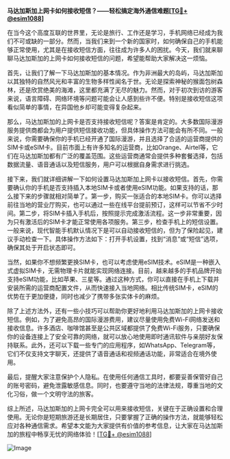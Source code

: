 **马达加斯加上网卡如何接收短信？——轻松搞定海外通信难题[[TG💪+ @esim1088](https://t.me/s/esim1088)]**

在当今这个高度互联的世界里，无论是旅行、工作还是学习，手机网络已经成为我们不可或缺的一部分。然而，当我们来到一个新的国家时，如何确保自己的手机能够正常使用，尤其是在接收短信方面，往往成为许多人的困扰。今天，我们就来聊聊马达加斯加的上网卡如何接收短信的问题，希望能帮助大家解决这一烦恼。

首先，让我们了解一下马达加斯加的基本情况。作为非洲最大的岛屿，马达加斯加以其独特的自然风光和丰富的生物多样性闻名于世。无论是探索神秘的猴面包树森林，还是欣赏绝美的海滩，这里都充满了无尽的魅力。然而，对于初次到访的游客来说，语言障碍、网络环境等问题可能会让人感到些许不便。特别是接收短信这项看似简单的事情，在异国他乡却可能变得复杂起来。

那么，马达加斯加的上网卡是否支持接收短信呢？答案是肯定的。大多数国际漫游服务提供商都会为用户提供短信接收功能，但具体操作方法可能会有所不同。一般来说，你需要确保你的手机已经开通了国际漫游，并且选择了合适的运营商提供的SIM卡或eSIM卡。目前市面上有许多知名的运营商，比如Orange、Airtel等，它们在马达加斯加都有广泛的覆盖范围。这些运营商通常会提供多种套餐选择，包括数据流量、语音通话以及短信服务，用户可以根据自身需求进行挑选。

接下来，我们就详细讲解一下如何设置马达加斯加上网卡以接收短信。首先，你需要确认你的手机是否支持插入本地SIM卡或者使用eSIM功能。如果支持的话，那么接下来的步骤就相对简单了。第一步，购买一张适合的本地SIM卡。你可以选择前往当地的营业厅购买，也可以通过一些在线平台提前预订，这样可以节省不少时间。第二步，将SIM卡插入手机后，按照提示完成激活流程。这一步非常重要，因为只有激活后的SIM卡才能正常使用各项服务。第三步，检查手机上的短信设置。一般来说，现代智能手机默认情况下是可以自动接收短信的，但为了保险起见，建议手动检查一下。具体操作方法如下：打开手机设置，找到“消息”或“短信”选项，确保其处于开启状态即可。

当然，如果你不想频繁更换SIM卡，也可以考虑使用eSIM技术。eSIM是一种嵌入式虚拟SIM卡，无需物理卡片就能实现网络连接。目前，越来越多的手机品牌开始支持eSIM功能，比如苹果、三星等。通过这种方式，你可以直接在手机上下载并安装所需的运营商配置文件，从而快速接入当地网络。相比传统SIM卡，eSIM的优势在于更加便捷，同时也减少了携带多张实体卡的麻烦。

除了上述方法外，还有一些小技巧可以帮助你更好地利用马达加斯加的上网卡接收短信。例如，为了避免高昂的国际漫游费用，建议尽量使用免费Wi-Fi网络发送和接收信息。许多酒店、咖啡馆甚至是公共区域都提供了免费Wi-Fi服务，只要确保你的设备连接上了安全可靠的网络，就可以放心地使用即时通讯软件与亲朋好友保持联系。此外，还可以下载一些专门的应用程序，如WhatsApp、Telegram等，它们不仅支持文字聊天，还提供了语音通话和视频通话功能，非常适合在境外使用。

最后，提醒大家注意保护个人隐私。在使用任何通信工具时，都要妥善保管好自己的账号密码，避免泄露敏感信息。同时，也要遵守当地的法律法规，尊重当地的文化习俗，做一个文明守法的旅客。

综上所述，马达加斯加的上网卡完全可以用来接收短信，关键在于正确设置和合理使用。无论你是短期旅游还是长期居住，只要掌握了正确的操作方法，就能够轻松应对各种通信需求。希望本文能为大家提供有价值的参考信息，让大家在马达加斯加的旅程中畅享无忧的网络体验！[[TG💪+ @esim1088](https://t.me/s/esim1088)] 

![Image](https://i.postimg.cc/4NQfJmqS/Snipaste-2025-05-13-00-14-12.png)